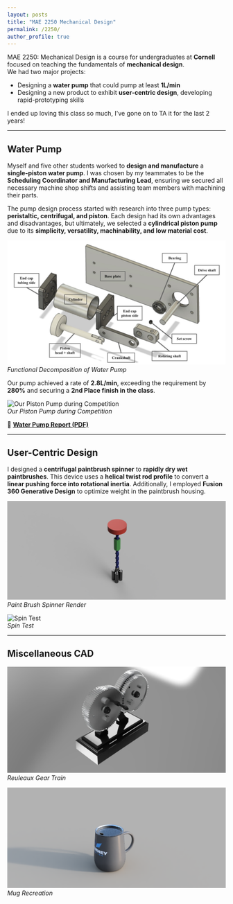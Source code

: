 ```yaml
---
layout: posts
title: "MAE 2250 Mechanical Design"
permalink: /2250/
author_profile: true
---
```


MAE 2250: Mechanical Design is a course for undergraduates at **Cornell** focused on teaching the fundamentals of **mechanical design**.  
We had two major projects:  
- Designing a **water pump** that could pump at least **1L/min**  
- Designing a new product to exhibit **user-centric design**, developing rapid-prototyping skills  

I ended up loving this class so much, I've gone on to TA it for the last 2 years!

---

## Water Pump  

Myself and five other students worked to **design and manufacture** a **single-piston water pump**. I was chosen by my teammates to be the **Scheduling Coordinator and Manufacturing Lead**, ensuring we secured all necessary machine shop shifts and assisting team members with machining their parts.  

The pump design process started with research into three pump types: **peristaltic, centrifugal, and piston**. Each design had its own advantages and disadvantages, but ultimately, we selected a **cylindrical piston pump** due to its **simplicity, versatility, machinability, and low material cost**.  

![Functional Decomposition of Water Pump](images/portfolio/mae-2250/func.jpg)  
*Functional Decomposition of Water Pump*  

Our pump achieved a rate of **2.8L/min**, exceeding the requirement by **280%** and securing a **2nd Place finish in the class**.  

![Our Piston Pump during Competition](images/portfolio/mae-2250/pump.gif)  
*Our Piston Pump during Competition*  

📄 **[Water Pump Report (PDF)](images/portfolio/mae-2250/pump_report.pdf)**  

---

## User-Centric Design  

I designed a **centrifugal paintbrush spinner** to **rapidly dry wet paintbrushes**. This device uses a **helical twist rod profile** to convert a **linear pushing force into rotational inertia**. Additionally, I employed **Fusion 360 Generative Design** to optimize weight in the paintbrush housing.  

![Paint Brush Spinner Render](images/portfolio/mae-2250/pb_spin.png)  
*Paint Brush Spinner Render*  

![Spin Test](images/portfolio/mae-2250/spin_test.gif)  
*Spin Test*  

---

## Miscellaneous CAD  

![Reuleaux Gear Train](images/portfolio/mae-2250/gear.jpg)  
*Reuleaux Gear Train*  

![Mug Recreation](images/portfolio/mae-2250/cup.jpg)  
*Mug Recreation*  
